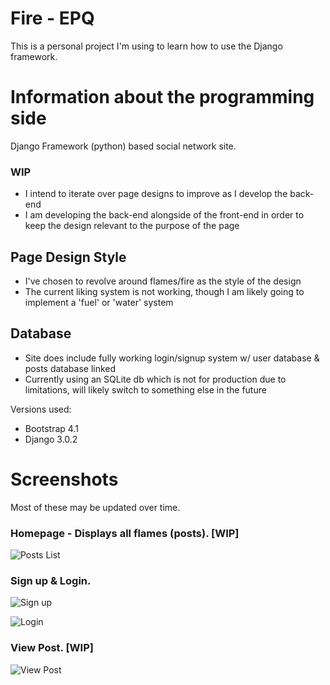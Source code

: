 # Fire - EPQ
This is a personal project I'm using to learn how to use the Django framework.

# Information about the programming side

Django Framework (python) based social network site.

### WIP
 - I intend to iterate over page designs to improve as I develop the back-end
 - I am developing the back-end alongside of the front-end in order to keep the design relevant to the purpose of the page
 
## Page Design Style
 - I've chosen to revolve around flames/fire as the style of the design
 - The current liking system is not working, though I am likely going to implement a 'fuel' or 'water' system
 
## Database
 - Site does include fully working login/signup system w/ user database & posts database linked
 - Currently using an SQLite db which is not for production due to limitations, will likely switch to something else in the future

Versions used:

- Bootstrap 4.1
- Django 3.0.2

# Screenshots
Most of these may be updated over time. 

### Homepage - Displays all flames (posts). [WIP]
![Posts List](https://i.imgur.com/c7HoByu.png)

### Sign up & Login.
![Sign up](https://i.imgur.com/KT1scVo.png)

![Login](https://i.imgur.com/S3j6hn3.png)

### View Post. [WIP]

![View Post](https://i.imgur.com/MsJl41v.png)
